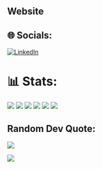 ## Website

## 🌐 Socials:
[![LinkedIn](https://img.shields.io/badge/LinkedIn-%230077B5.svg?logo=linkedin&logoColor=white)](https://linkedin.com/in/https://www.linkedin.com/in/shaurya-raswan/)

# 📊 Stats:
![](https://github-readme-streak-stats.herokuapp.com/?user=sraswan&theme=prussian&hide_border=true)
![](http://github-profile-summary-cards.vercel.app/api/cards/stats?username=SRaswan&theme=prussian&include_all_commits=true&count_private=true)
![](http://github-profile-summary-cards.vercel.app/api/cards/profile-details?username=SRaswan&theme=solarized)
![](http://github-profile-summary-cards.vercel.app/api/cards/most-commit-language?username=SRaswan&theme=prussian)
![](https://github-readme-stats.vercel.app/api/top-langs/?username=sraswan&theme=prussian&include_all_commits=true&count_private=true&layout=compact&hide_border=true)
![](https://github-contributor-stats.vercel.app/api?username=sraswan&limit=5&theme=dark&combine_all_yearly_contributions=true&hide_border=true)

## Random Dev Quote:
![](https://quotes-github-readme.vercel.app/api?type=horizontal&theme=radical)

[![](https://visitcount.itsvg.in/api?id=sraswan&icon=7&color=0)](https://visitcount.itsvg.in)

